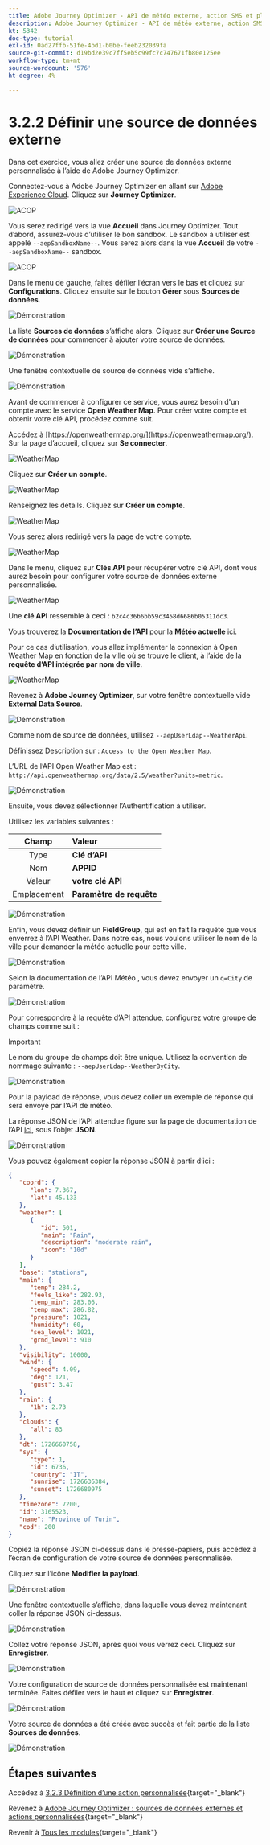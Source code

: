 ```yaml
---
title: Adobe Journey Optimizer - API de météo externe, action SMS et plus - Définir une source de données externe
description: Adobe Journey Optimizer - API de météo externe, action SMS et plus - Définir une source de données externe
kt: 5342
doc-type: tutorial
exl-id: 0ad27ffb-51fe-4bd1-b0be-feeb232039fa
source-git-commit: d19bd2e39c7ff5eb5c99fc7c747671fb80e125ee
workflow-type: tm+mt
source-wordcount: '576'
ht-degree: 4%

---
```


# 3.2.2 Définir une source de données externe

Dans cet exercice, vous allez créer une source de données externe personnalisée à l’aide de Adobe Journey Optimizer.

Connectez-vous à Adobe Journey Optimizer en allant sur [Adobe Experience Cloud](https://experience.adobe.com?lang=fr). Cliquez sur **Journey Optimizer**.

![ACOP ](./../../../../modules/delivery-activation/ajo-b2c/ajob2c-1/images/acophome.png)

Vous serez redirigé vers la vue **Accueil** dans Journey Optimizer. Tout d’abord, assurez-vous d’utiliser le bon sandbox. Le sandbox à utiliser est appelé `--aepSandboxName--`. Vous serez alors dans la vue **Accueil** de votre `--aepSandboxName--` sandbox.

![ACOP ](./../../../../modules/delivery-activation/ajo-b2c/ajob2c-1/images/acoptriglp.png)

Dans le menu de gauche, faites défiler l’écran vers le bas et cliquez sur **Configurations**. Cliquez ensuite sur le bouton **Gérer** sous **Sources de données**.

![Démonstration](./images/menudatasources.png)

La liste **Sources de données** s’affiche alors.
Cliquez sur **Créer une Source de données** pour commencer à ajouter votre source de données.

![Démonstration](./images/dshome.png)

Une fenêtre contextuelle de source de données vide s’affiche.

![Démonstration](./images/emptyds.png)

Avant de commencer à configurer ce service, vous aurez besoin d&#39;un compte avec le service **Open Weather Map**. Pour créer votre compte et obtenir votre clé API, procédez comme suit.

Accédez à [https://openweathermap.org/](https://openweathermap.org/). Sur la page d’accueil, cliquez sur **Se connecter**.

![WeatherMap](./images/owm.png)

Cliquez sur **Créer un compte**.

![WeatherMap](./images/owm1.png)

Renseignez les détails. Cliquez sur **Créer un compte**.

![WeatherMap](./images/owm2.png)

Vous serez alors redirigé vers la page de votre compte.

![WeatherMap](./images/owm4.png)

Dans le menu, cliquez sur **Clés API** pour récupérer votre clé API, dont vous aurez besoin pour configurer votre source de données externe personnalisée.

![WeatherMap](./images/owm5.png)

Une **clé API** ressemble à ceci : `b2c4c36b6bb59c3458d6686b05311dc3`.

Vous trouverez la **Documentation de l’API** pour la **Météo actuelle** [ici](https://openweathermap.org/current).

Pour ce cas d’utilisation, vous allez implémenter la connexion à Open Weather Map en fonction de la ville où se trouve le client, à l’aide de la **requête d’API intégrée par nom de ville**.

![WeatherMap](./images/owm6.png)

Revenez à **Adobe Journey Optimizer**, sur votre fenêtre contextuelle vide **External Data Source**.

![Démonstration](./images/emptyds.png)

Comme nom de source de données, utilisez `--aepUserLdap--WeatherApi`.

Définissez Description sur : `Access to the Open Weather Map`.

L’URL de l’API Open Weather Map est : `http://api.openweathermap.org/data/2.5/weather?units=metric`.

![Démonstration](./images/dsname.png)

Ensuite, vous devez sélectionner l’Authentification à utiliser.

Utilisez les variables suivantes :

| Champ | Valeur |
|:-----------------------:| :-----------------------|
| Type | **Clé d’API** |
| Nom | **APPID** |
| Valeur | **votre clé API** |
| Emplacement | **Paramètre de requête** |

![Démonstration](./images/dsauth.png)

Enfin, vous devez définir un **FieldGroup**, qui est en fait la requête que vous enverrez à l’API Weather. Dans notre cas, nous voulons utiliser le nom de la ville pour demander la météo actuelle pour cette ville.

![Démonstration](./images/fg.png)

Selon la documentation de l’API Météo , vous devez envoyer un `q=City` de paramètre.

![Démonstration](./images/owmapi.png)

Pour correspondre à la requête d’API attendue, configurez votre groupe de champs comme suit :

>[!IMPORTANT]
>
>Le nom du groupe de champs doit être unique. Utilisez la convention de nommage suivante : `--aepUserLdap--WeatherByCity`.

![Démonstration](./images/fg1.png)

Pour la payload de réponse, vous devez coller un exemple de réponse qui sera envoyé par l’API de météo.

La réponse JSON de l’API attendue figure sur la page de documentation de l’API [ici](https://openweathermap.org/current), sous l’objet **JSON**.

![Démonstration](./images/owmapi1.png)

Vous pouvez également copier la réponse JSON à partir d’ici :

```json
{
   "coord": {
      "lon": 7.367,
      "lat": 45.133
   },
   "weather": [
      {
         "id": 501,
         "main": "Rain",
         "description": "moderate rain",
         "icon": "10d"
      }
   ],
   "base": "stations",
   "main": {
      "temp": 284.2,
      "feels_like": 282.93,
      "temp_min": 283.06,
      "temp_max": 286.82,
      "pressure": 1021,
      "humidity": 60,
      "sea_level": 1021,
      "grnd_level": 910
   },
   "visibility": 10000,
   "wind": {
      "speed": 4.09,
      "deg": 121,
      "gust": 3.47
   },
   "rain": {
      "1h": 2.73
   },
   "clouds": {
      "all": 83
   },
   "dt": 1726660758,
   "sys": {
      "type": 1,
      "id": 6736,
      "country": "IT",
      "sunrise": 1726636384,
      "sunset": 1726680975
   },
   "timezone": 7200,
   "id": 3165523,
   "name": "Province of Turin",
   "cod": 200
}    
```

Copiez la réponse JSON ci-dessus dans le presse-papiers, puis accédez à l’écran de configuration de votre source de données personnalisée.

Cliquez sur l’icône **Modifier la payload**.

![Démonstration](./images/owmapi2.png)

Une fenêtre contextuelle s’affiche, dans laquelle vous devez maintenant coller la réponse JSON ci-dessus.

![Démonstration](./images/owmapi3.png)

Collez votre réponse JSON, après quoi vous verrez ceci. Cliquez sur **Enregistrer**.

![Démonstration](./images/owmapi4.png)

Votre configuration de source de données personnalisée est maintenant terminée. Faites défiler vers le haut et cliquez sur **Enregistrer**.

![Démonstration](./images/dssave.png)

Votre source de données a été créée avec succès et fait partie de la liste **Sources de données**.

![Démonstration](./images/dslist.png)

## Étapes suivantes

Accédez à [3.2.3 Définition d’une action personnalisée](./ex3.md){target="_blank"}

Revenez à [Adobe Journey Optimizer : sources de données externes et actions personnalisées](journey-orchestration-external-weather-api-sms.md){target="_blank"}

Revenir à [Tous les modules](./../../../../overview.md){target="_blank"}

